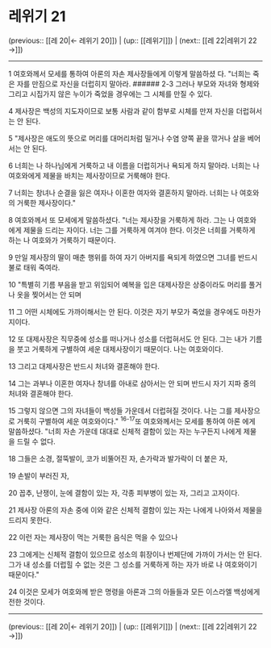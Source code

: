# 레위기 21

(previous:: [[레 20|← 레위기 20]]) | (up:: [[레위기]]) | (next:: [[레 22|레위기 22 →]])

***




1 
여호와께서 모세를 통하여 아론의 자손 제사장들에게 이렇게 말씀하셨 다. "너희는 죽은 자를 만짐으로 자신을 더럽히지 말아라. ###### 2-3 그러나 부모와 자녀와 형제와 그리고 시집가지 않은 누이가 죽었을 경우에는 그 시체를 만질 수 있다. 



4 
제사장은 백성의 지도자이므로 보통 사람과 같이 함부로 시체를 만져 자신을 더럽혀서는 안 된다. 



5 
"제사장은 애도의 뜻으로 머리를 대머리처럼 밀거나 수염 양쪽 끝을 깎거나 살을 베어서는 안 된다. 



6 
너희는 나 하나님에게 거룩하고 내 이름을 더럽히거나 욕되게 하지 말아라. 너희는 나 여호와에게 제물을 바치는 제사장이므로 거룩해야 한다. 



7 
너희는 창녀나 순결을 잃은 여자나 이혼한 여자와 결혼하지 말아라. 너희는 나 여호와의 거룩한 제사장이다." 



8 
여호와께서 또 모세에게 말씀하셨다. "너는 제사장을 거룩하게 하라. 그는 나 여호와에게 제물을 드리는 자이다. 너는 그를 거룩하게 여겨야 한다. 이것은 너희를 거룩하게 하는 나 여호와가 거룩하기 때문이다. 



9 
만일 제사장의 딸이 매춘 행위를 하여 자기 아버지를 욕되게 하였으면 그녀를 반드시 불로 태워 죽여라. 



10 
"특별히 기름 부음을 받고 위임되어 예복을 입은 대제사장은 상중이라도 머리를 풀거나 옷을 찢어서는 안 되며 



11 
그 어떤 시체에도 가까이해서는 안 된다. 이것은 자기 부모가 죽었을 경우에도 마찬가지이다. 



12 
또 대제사장은 직무중에 성소를 떠나거나 성소를 더럽혀서도 안 된다. 그는 내가 기름을 붓고 거룩하게 구별하여 세운 대제사장이기 때문이다. 나는 여호와이다. 



13 
그리고 대제사장은 반드시 처녀와 결혼해야 한다. 



14 
그는 과부나 이혼한 여자나 창녀를 아내로 삼아서는 안 되며 반드시 자기 지파 중의 처녀와 결혼해야 한다. 



15 
그렇지 않으면 그의 자녀들이 백성들 가운데서 더럽혀질 것이다. 나는 그를 제사장으로 거룩히 구별하여 세운 여호와이다." <sup class="versenum">16-17</sup>또 여호와께서는 모세를 통하여 아론 에게 말씀하셨다. "너희 자손 가운데 대대로 신체적 결함이 있는 자는 누구든지 나에게 제물을 드릴 수 없다. 



18 
그들은 소경, 절뚝발이, 코가 비뚤어진 자, 손가락과 발가락이 더 붙은 자, 



19 
손발이 부러진 자, 



20 
꼽추, 난쟁이, 눈에 결함이 있는 자, 각종 피부병이 있는 자, 그리고 고자이다. 



21 
제사장 아론의 자손 중에 이와 같은 신체적 결함이 있는 자는 나에게 나아와서 제물을 드리지 못한다. 



22 
이런 자는 제사장이 먹는 거룩한 음식은 먹을 수 있으나 



23 
그에게는 신체적 결함이 있으므로 성소의 휘장이나 번제단에 가까이 가서는 안 된다. 그가 내 성소를 더럽힐 수 없는 것은 그 성소를 거룩하게 하는 자가 바로 나 여호와이기 때문이다." 



24 
이것은 모세가 여호와께 받은 명령을 아론과 그의 아들들과 모든 이스라엘 백성에게 전한 것이다.

***

(previous:: [[레 20|← 레위기 20]]) | (up:: [[레위기]]) | (next:: [[레 22|레위기 22 →]])
